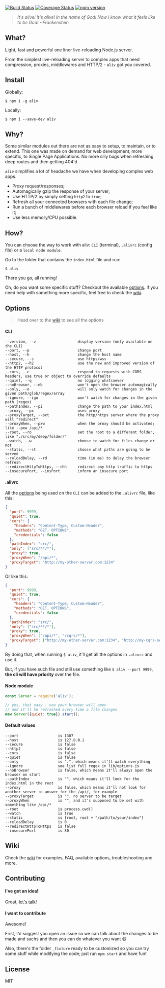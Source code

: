 [![Build Status](https://travis-ci.org/ericmdantas/aliv.svg?branch=master)](https://travis-ci.org/ericmdantas/aliv)
[![Coverage Status](https://coveralls.io/repos/github/ericmdantas/aliv/badge.svg?branch=master)](https://coveralls.io/github/ericmdantas/aliv?branch=master)
[![npm version](https://badge.fury.io/js/aliv.svg)](https://badge.fury.io/js/aliv)

> *It's alive! It's alive! In the name of God! Now I know what it feels like to be God! ~Frankenstein*


## What?

Light, fast and powerful one liner live-reloading Node.js server.

From the simplest live-reloading server to complex apps that need compression, proxies, middlewares and HTTP/2 - `aliv` got you covered.


## Install

Globally:

```shell
$ npm i -g aliv
```


Locally:

```shell
$ npm i --save-dev aliv
```


## Why?

Some similar modules out there are not as easy to setup, to maintain, or to extend. This one was made on demand for web development, more specific, to Single Page Applications. No more silly bugs when refreshing deep routes and then getting 404'd.

`aliv` simplifies a lot of headache we have when developing complex web apps.

- Proxy request/responses;
- Automagically gzip the response of your server;
- Use HTTP/2 by simply setting `http2` to `true`;
- Refresh all your connected browsers with each file change;
- Run a bunch of middlewares before each browser reload if you feel like it;
- Use less memory/CPU possible.


## How?

You can choose the way to work with aliv: `CLI` (terminal), `.alivrc` (config file) or a `local node module`.

Go to the folder that contains the `index.html` file and run:

```shell
$ aliv
```

There you go, all running!

Oh, do you want some specific stuff? Checkout the available <a href="#options">options</a>. If you need help with something more specific, feel free to check the [wiki](https://github.com/ericmdantas/aliv/wiki).


## Options

> Head over to the [wiki](https://github.com/ericmdantas/aliv/wiki/Options) to see all the options

#### CLI


```
--version, --v                   display version (only available on the CLI)
--port, --p                      change port
--host, --h                      change the host name
--secure, --s                    use https/wss
--http2, --h2                    use the new and improved version of the HTTP protocol
--cors, --c                      respond to requests with CORS headers, use true or object to override defaults
--quiet, --q                     no logging whatsoever
--noBrowser, --nb                won't open the browser automagically
--only, --o                      will only watch for changes in the given path/glob/regex/array
--ignore, --ign                  won't watch for changes in the given path (regex)
--pathIndex, --pi                change the path to your index.html
--proxy, --px                    uses proxy
--proxyTarget, --pxt             the http/https server where the proxy will "redirect"
--proxyWhen, --pxw               when the proxy should be activated; like --pxw /api/*
--root, --ro                     set the root to a different folder, like "./src/my/deep/folder/"
--watch, --w                     choose to watch for files change or not
--static, --st                   choose what paths are going to be served
--reloadDelay, --rd              time (in ms) to delay the browser refresh
--redirectHttpToHttps, --rhh     redirect any http traffic to https
--insecurePort, --insPort        inform an insecure port
```


#### .alivrc

All the <a href="#options">options</a> being used on the `CLI` can be added to the `.alivrc` file, like this:

```json
{
  "port": 9999,
  "quiet": true,
  "cors": {
    "headers": "Content-Type, Custom-Header",
    "methods": "GET, OPTIONS",
    "credentials": false
  },
  "pathIndex": "src/",
  "only": ["src/**/*"],
  "proxy": true,
  "proxyWhen": "/api/*",
  "proxyTarget": "http://my-other-server.com:1234"
}
```

Or like this:

```json
{
  "port": 9999,
  "quiet": true,
  "cors": {
    "headers": "Content-Type, Custom-Header",
    "methods": "GET, OPTIONS",
    "credentials": false
  },
  "pathIndex": "src/",
  "only": ["src/**/*"],
  "proxy": true,
  "proxyWhen": ["/api/*", "/cqrs/*"],
  "proxyTarget": ["http://my-other-server.com:1234", "http://my-cqrs-server.com:1234"]
}
```

By doing that, when running `$ aliv`, it'll get all the options in `.alivrc` and use it.

But, if you have such file and still use something like `$ aliv --port 9999`, **the cli will have priority** over the file.


#### Node module

```js
const Server = require('aliv');

// yes, that easy - now your browser will open
// and it'll be refreshed every time a file changes
new Server({quiet: true}).start();
```

#### Default values

```
--port                  is 1307
--host                  is 127.0.0.1
--secure                is false
--http2                 is false
--cors                  is false
--quiet                 is false
--only                  is ".", which means it'll watch everything
--ignore                see list full regex in lib/options.js
--noBrowser             is false, which means it'll always open the browser on start
--pathIndex             is "", which means it'll look for the index.html in the root
--proxy                 is false, which means it'll not look for another server to answer for the /api/, for example
--proxyTarget           is "", no server to be target
--proxyWhen             is "", and it's supposed to be set with something like /api/*
--root                  is process.cwd()
--watch                 is true
--static                is [root, root + "/path/to/your/index"]
--reloadDelay           is 0
--redirectHttpToHttps   is false
--insecurePort          is 80
```


## Wiki

Check the [wiki](https://github.com/ericmdantas/aliv/wiki) for examples, FAQ, available options, troubleshooting and more.

## Contributing

#### I've got an idea!

Great, [let's talk](https://github.com/ericmdantas/aliv/issues/new)!

#### I want to contribute

Awesome!

First, I'd suggest you open an issue so we can talk about the changes to be made and suchs and then you can do whatever you want :smile:

Also, there's the folder `_fixture` ready to be customized so you can try some stuff while modifying the code; just run `npm start` and have fun!

## License

MIT
